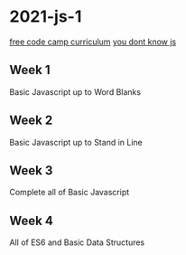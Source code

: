 # 2021-js-1

[free code camp curriculum](https://www.freecodecamp.org/learn/javascript-algorithms-and-data-structures/)
[you dont know js](https://github.com/getify/You-Dont-Know-JS)

## Week 1
Basic Javascript up to Word Blanks

## Week 2
Basic Javascript up to Stand in Line

## Week 3
Complete all of Basic Javascript

## Week 4
All of ES6 and Basic Data Structures